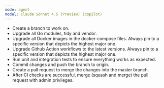 ```yaml
---
mode: agent
model: Claude Sonnet 4.5 (Preview) (copilot)
---
```


- Create a branch to work on.
- Upgrade all Go modules, tidy and vendor.
- Upgrade all Docker images in the docker-compose files. Always pin to a specific version that depicts the highest major one.
- Upgrade Github Action workflows to the latest versions. Always pin to a specific version that depicts the highest major one.
- Run unit and integration tests to ensure everything works as expected.
- Commit changes and push the branch to origin.
- Create a pull request to merge the changes into the master branch.
- After CI checks are successful, merge (squash and merge) the pull request with admin privileges.